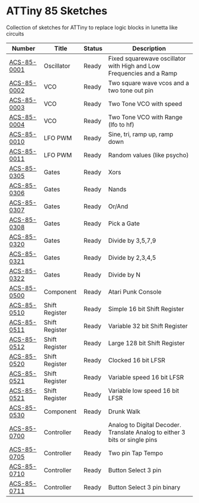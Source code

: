 # ATTiny 85 Sketches
Collection of sketches for ATTiny to replace logic blocks in lunetta like circuits

  

Number    | Title   | Status   | Description  
--- | --- | --- | ---
[ACS-85-0001](https://github.com/robstave/ArduinoComponentSketches/tree/master/ACS-85%20ATTiny85%20sketches/ACS-85-0001) | Oscillator | Ready| Fixed squarewave oscillator with High and Low Frequencies and a Ramp
[ACS-85-0002](https://github.com/robstave/ArduinoComponentSketches/tree/master/ACS-85%20ATTiny85%20sketches/ACS-85-0002) | VCO | Ready| Two square wave vcos and a two tone out pin
[ACS-85-0003](https://github.com/robstave/ArduinoComponentSketches/tree/master/ACS-85%20ATTiny85%20sketches/ACS-85-0003) | VCO | Ready| Two Tone VCO with speed
[ACS-85-0004](https://github.com/robstave/ArduinoComponentSketches/tree/master/ACS-85%20ATTiny85%20sketches/ACS-85-0004) | VCO | Ready| Two Tone VCO with Range (lfo to hf)
[ACS-85-0010](https://github.com/robstave/ArduinoComponentSketches/tree/master/ACS-85%20ATTiny85%20sketches/ACS-85-0010) | LFO PWM | Ready| Sine, tri, ramp up, ramp down
[ACS-85-0011](https://github.com/robstave/ArduinoComponentSketches/tree/master/ACS-85%20ATTiny85%20sketches/ACS-85-0011) | LFO PWM | Ready| Random values (like psycho)
[ACS-85-0305](https://github.com/robstave/ArduinoComponentSketches/tree/master/ACS-85%20ATTiny85%20sketches/ACS-85-0305) | Gates | Ready| Xors
[ACS-85-0306](https://github.com/robstave/ArduinoComponentSketches/tree/master/ACS-85%20ATTiny85%20sketches/ACS-85-0306) | Gates | Ready| Nands
[ACS-85-0307](https://github.com/robstave/ArduinoComponentSketches/tree/master/ACS-85%20ATTiny85%20sketches/ACS-85-0307) | Gates | Ready| Or/And
[ACS-85-0308](https://github.com/robstave/ArduinoComponentSketches/tree/master/ACS-85%20ATTiny85%20sketches/ACS-85-0308) | Gates | Ready| Pick a Gate
[ACS-85-0320](https://github.com/robstave/ArduinoComponentSketches/tree/master/ACS-85%20ATTiny85%20sketches/ACS-85-0320) | Gates | Ready| Divide by 3,5,7,9
[ACS-85-0321](https://github.com/robstave/ArduinoComponentSketches/tree/master/ACS-85%20ATTiny85%20sketches/ACS-85-0321) | Gates | Ready| Divide by 2,3,4,5
[ACS-85-0322](https://github.com/robstave/ArduinoComponentSketches/tree/master/ACS-85%20ATTiny85%20sketches/ACS-85-0322) | Gates | Ready| Divide by N
[ACS-85-0500](https://github.com/robstave/ArduinoComponentSketches/tree/master/ACS-85%20ATTiny85%20sketches/ACS-85-0500) | Component | Ready| Atari Punk Console
[ACS-85-0510](https://github.com/robstave/ArduinoComponentSketches/tree/master/ACS-85%20ATTiny85%20sketches/ACS-85-0510) | Shift Register | Ready| Simple 16 bit Shift Register 
[ACS-85-0511](https://github.com/robstave/ArduinoComponentSketches/tree/master/ACS-85%20ATTiny85%20sketches/ACS-85-0511) | Shift Register | Ready| Variable 32 bit Shift Register
[ACS-85-0512](https://github.com/robstave/ArduinoComponentSketches/tree/master/ACS-85%20ATTiny85%20sketches/ACS-85-0512) | Shift Register | Ready| Large 128 bit Shift Register
[ACS-85-0520](https://github.com/robstave/ArduinoComponentSketches/tree/master/ACS-85%20ATTiny85%20sketches/ACS-85-0520) | Shift Register | Ready| Clocked 16 bit LFSR
[ACS-85-0521](https://github.com/robstave/ArduinoComponentSketches/tree/master/ACS-85%20ATTiny85%20sketches/ACS-85-0521) | Shift Register | Ready| Variable speed 16 bit LFSR
[ACS-85-0521](https://github.com/robstave/ArduinoComponentSketches/tree/master/ACS-85%20ATTiny85%20sketches/ACS-85-0522) | Shift Register | Ready| Variable low speed 16 bit LFSR
[ACS-85-0530](https://github.com/robstave/ArduinoComponentSketches/tree/master/ACS-85%20ATTiny85%20sketches/ACS-85-0530) | Component | Ready| Drunk Walk
[ACS-85-0700](https://github.com/robstave/ArduinoComponentSketches/tree/master/ACS-85%20ATTiny85%20sketches/ACS-85-0700) | Controller | Ready| Analog to Digital Decoder. Translate Analog to either 3 bits or single pins
[ACS-85-0705](https://github.com/robstave/ArduinoComponentSketches/tree/master/ACS-85%20ATTiny85%20sketches/ACS-85-0705) | Controller | Ready| Two pin Tap Tempo
[ACS-85-0710](https://github.com/robstave/ArduinoComponentSketches/tree/master/ACS-85%20ATTiny85%20sketches/ACS-85-0710) | Controller | Ready| Button Select 3 pin
[ACS-85-0711](https://github.com/robstave/ArduinoComponentSketches/tree/master/ACS-85%20ATTiny85%20sketches/ACS-85-0711) | Controller | Ready| Button Select 3 pin binary


